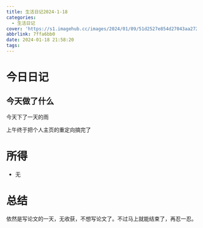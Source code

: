 ```yaml
---
title: 生活日记2024-1-18
categories:
  - 生活日记
cover: 'https://s1.imagehub.cc/images/2024/01/09/51d2527e854d27043aa272fa7acee89b.png'
abbrlink: 7ffa6bb0
date: 2024-01-18 21:58:20
tags:
---
```


# 今日日记
## 今天做了什么
今天下了一天的雨

上午终于把个人主页的重定向搞完了

# 所得
- 无

# 总结
依然是写论文的一天，无收获，不想写论文了。不过马上就能结束了，再忍一忍。